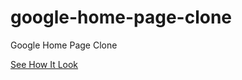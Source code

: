 # google-home-page-clone
Google Home Page Clone

[See How It Look](https://prasenjeet-symon.github.io/google-home-page-clone/src/index.html)
